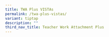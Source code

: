 ```yaml
---
title: TWA Plus VISTAs
permalink: /twa-plus-vistas/
variant: tiptap
description: ""
third_nav_title: Teacher Work Attachment Plus
---
```

